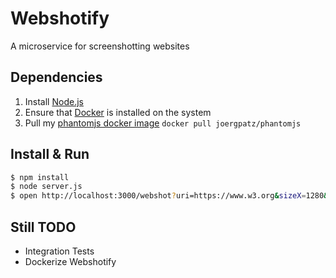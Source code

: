 # Webshotify
A microservice for screenshotting websites

## Dependencies

1. Install [Node.js](https://nodejs.org)
2. Ensure that [Docker](https://www.docker.com/) is installed on the system
3. Pull my [phantomjs docker image](https://hub.docker.com/r/joergpatz/phantomjs/) `docker pull joergpatz/phantomjs`

## Install & Run

```bash
$ npm install
$ node server.js
$ open http://localhost:3000/webshot?uri=https://www.w3.org&sizeX=1280&sizeY=720
```

## Still TODO

* Integration Tests
* Dockerize Webshotify